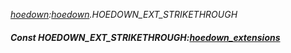 _[hoedown](../../modules/hoedown/hoedown-module.md):[hoedown](../../modules/hoedown/hoedown-module.md).HOEDOWN\_EXT\_STRIKETHROUGH_
##### Const HOEDOWN\_EXT\_STRIKETHROUGH:[hoedown_extensions](../../modules/hoedown/hoedown-hoedown_extensions.md)
